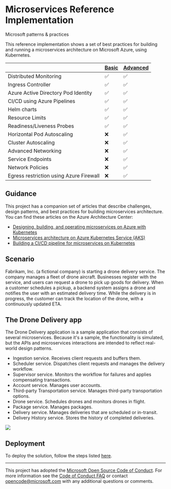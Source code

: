 # Microservices Reference Implementation
Microsoft patterns & practices

This reference implementation shows a set of best practices for building and running a microservices architecture on Microsoft Azure, using Kubernetes.

|                                         | [Basic](https://github.com/mspnp/microservices-reference-implementation/tree/basic) | [Advanced](https://github.com/mspnp/microservices-reference-implementation/) |
|-----------------------------------------|-------|----------|
| Distributed Monitoring                  |  ✅   |    ✅    |
| Ingress Controller                      |  ✅   |    ✅    |
| Azure Active Directory Pod Identity     |  ✅   |    ✅    |
| CI/CD using Azure Pipelines             |  ✅   |    ✅    |
| Helm charts                             |  ✅   |    ✅    |
| Resource Limits                         |  ✅   |    ✅    |
| Readiness/Liveness Probes               |  ✅   |    ✅    |
| Horizontal Pod Autoscaling              |  ❌   |    ✅    |
| Cluster Autoscaling                     |  ❌   |    ✅    |
| Advanced Networking                     |  ❌   |    ✅    |
| Service Endpoints                       |  ❌   |    ✅    |
| Network Policies                        |  ❌   |    ✅    |
| Egress restriction using Azure Firewall |  ❌   |    ✅    |

## Guidance

This project has a companion set of articles that describe challenges, design patterns, and best practices for building microservices architecture. You can find these articles on the Azure Architecture Center:

- [Designing, building, and operating microservices on Azure with Kubernetes](https://docs.microsoft.com/azure/architecture/microservices)
- [Microservices architecture on Azure Kubernetes Service (AKS)](https://docs.microsoft.com/en-us/azure/architecture/reference-architectures/microservices/aks)
- [Building a CI/CD pipeline for microservices on Kubernetes](https://docs.microsoft.com/en-us/azure/architecture/microservices/ci-cd-kubernetes)

## Scenario

​Fabrikam, Inc. (a fictional company) is starting a drone delivery service. The company manages a fleet of drone aircraft. Businesses register with the service, and users can request a drone to pick up goods for delivery. When a customer schedules a pickup, a backend system assigns a drone and notifies the user with an estimated delivery time. While the delivery is in progress, the customer can track the location of the drone, with a continuously updated ETA.

## The Drone Delivery app

The Drone Delivery application is a sample application that consists of several microservices. Because it's a sample, the functionality is simulated, but the APIs and microservices interactions are intended to reflect real-world design patterns.

- Ingestion service. Receives client requests and buffers them.
- Scheduler service. Dispatches client requests and manages the delivery workflow.
- Supervisor service. Monitors the workflow for failures and applies compensating transactions.
- Account service. Manages user accounts.
- Third-party Transportation service. Manages third-party transportation options.
- Drone service. Schedules drones and monitors drones in flight.
- Package service. Manages packages.
- Delivery service. Manages deliveries that are scheduled or in-transit.
- Delivery History service. Stores the history of completed deliveries.

![](./architecture.png)

## Deployment

To deploy the solution, follow the steps listed [here](./deployment.md).




---

This project has adopted the [Microsoft Open Source Code of Conduct](https://opensource.microsoft.com/codeofconduct/). For more information see the [Code of Conduct FAQ](https://opensource.microsoft.com/codeofconduct/faq/) or contact [opencode@microsoft.com](mailto:opencode@microsoft.com) with any additional questions or comments.
